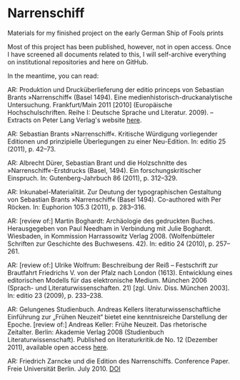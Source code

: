 # Narrenschiff
Materials for my finished project on the early German Ship of Fools prints

Most of this project has been published, however,  not in open access. Once I have screened all documents related to this, I will self-archive everything on institutional repositories and here on GitHub.

In the meantime, you can read:

AR: Produktion und Drucküberlieferung der editio princeps von Sebastian Brants »Narrenschiff« (Basel 1494). Eine medienhistorisch-druckanalytische Untersuchung. Frankfurt/Main 2011 [2010] (Europäische Hochschulschriften. Reihe I: Deutsche Sprache und Literatur. 2009). – Extracts on Peter Lang Verlag's website [here](http://www.peterlang.com/download/extract/58093/leseprobe_261049.pdf).

AR: Sebastian Brants »Narrenschiff«. Kritische Würdigung vorliegender Editionen und prinzipielle Überlegungen zu einer Neu-Edition. In: editio 25 (2011), p. 42–73.

AR: Albrecht Dürer, Sebastian Brant und die Holzschnitte des »Narrenschiff«-Erstdrucks (Basel, 1494). Ein forschungskritischer Einspruch. In: Gutenberg-Jahrbuch 86 (2011), p. 312–329.

AR: Inkunabel-Materialität. Zur Deutung der typographischen Gestaltung von Sebastian Brants »Narrenschiff« (Basel 1494). Co-authored with Per Röcken. In: Euphorion 105.3 (2011), p. 283–316.

AR: [review of:] Martin Boghardt: Archäologie des gedruckten Buches. Herausgegeben von Paul Needham in Verbindung mit Julie Boghardt. Wiesbaden, in Kommission Harrassowitz Verlag 2008. (Wolfenbütteler Schriften zur Geschichte des Buchwesens. 42). In: editio 24 (2010), p. 257–261.

AR: [review of:] Ulrike Wolfrum: Beschreibung der Reiß – Festschrift zur Brautfahrt Friedrichs V. von der Pfalz nach London (1613). Entwicklung eines editorischen Modells für das elektronische Medium. München 2006 (Sprach- und Literaturwissenschaften. 21) [zgl. Univ. Diss. München 2003]. In: editio 23 (2009), p. 233–238.

AR: Gelungenes Studienbuch. Andreas Kellers literaturwissenschaftliche Einführung zur „Frühen Neuzeit“ bietet eine kenntnisreiche Darstellung der Epoche. [review of:] Andreas Keller: Frühe Neuzeit. Das rhetorische Zeitalter. Berlin: Akademie Verlag 2008 (Studienbuch Literaturwissenschaft). Published on literaturkritik.de No. 12 (Dezember 2011), available open access [here](http://www.literaturkritik.de/public/rezension.php?rez_id=16085).

AR: Friedrich Zarncke und die Edition des Narrenschiffs. Conference Paper. Freie Universität Berlin. July 2010.
[DOI](http://doi.org/10.5281/zenodo.1494933) 
